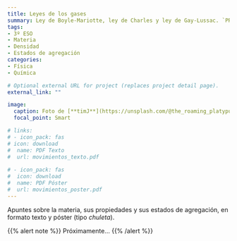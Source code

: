 ```yaml
---
title: Leyes de los gases
summary: Ley de Boyle-Mariotte, ley de Charles y ley de Gay-Lussac. `PRÓXIMAMENTE`
tags:
- 3º ESO
- Materia
- Densidad
- Estados de agregación
categories:
- Física
- Química

# Optional external URL for project (replaces project detail page).
external_link: ""

image:
  caption: Foto de [**timJ**](https://unsplash.com/@the_roaming_platypus) en [Unsplash](https://unsplash.com)
  focal_point: Smart

# links:
# - icon_pack: fas
# icon: download
#  name: PDF Texto
#  url: movimientos_texto.pdf
  
# - icon_pack: fas
#  icon: download
#  name: PDF Póster
#  url: movimientos_poster.pdf  
---
```


Apuntes sobre la materia, sus propiedades y sus estados de agregación, en formato texto y póster (tipo _chuleta_).

{{% alert note %}}
Próximamente...
{{% /alert %}}